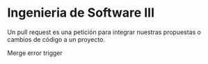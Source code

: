 # Ingenieria de Software III

Un pull request es una petición para integrar nuestras propuestas o cambios de código a un proyecto.

Merge error trigger